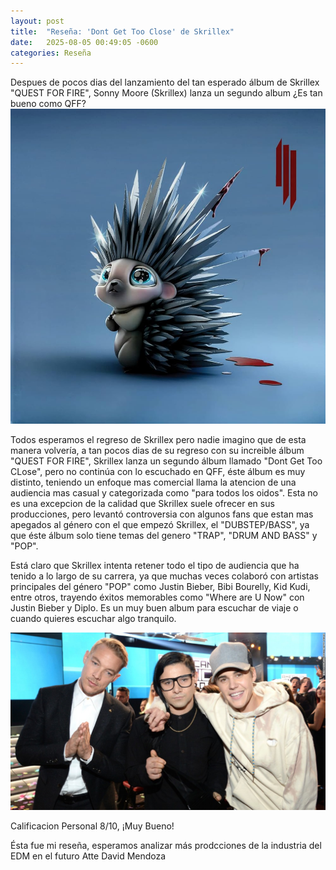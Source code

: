 ```yaml
---
layout: post
title:  "Reseña: 'Dont Get Too Close' de Skrillex"
date:   2025-08-05 00:49:05 -0600
categories: Reseña
---
```

Despues de pocos dias del lanzamiento del tan esperado álbum de Skrillex "QUEST FOR FIRE", Sonny Moore (Skrillex) lanza un segundo album ¿Es tan bueno como QFF? 
![Portada del álbum DGTC](/assets/images/DGTC-Portada.jpg)

Todos esperamos el regreso de Skrillex pero nadie imagino que de esta manera volvería, a tan pocos dias de su regreso con su increible álbum "QUEST FOR FIRE", Skrillex lanza un segundo álbum llamado "Dont Get Too CLose", pero no continúa con lo escuchado en QFF, éste álbum es muy distinto, teniendo un enfoque mas comercial llama la atencion de una audiencia mas casual y categorizada como "para todos los oidos". Esta no es una excepcion de la calidad que Skrillex suele ofrecer en sus producciones, pero levantó controversia con algunos fans que estan mas apegados al género con el que empezó Skrillex, el "DUBSTEP/BASS", ya que éste álbum solo tiene temas del genero "TRAP", "DRUM AND BASS" y "POP". 

Está claro que Skrillex intenta retener todo el tipo de audiencia que ha tenido a lo largo de su carrera, ya que muchas veces colaboró con artistas principales del género "POP" como Justin Bieber, Bibi Bourelly, Kid Kudi, entre otros, trayendo éxitos memorables como "Where are U Now" con Justin Bieber y Diplo. Es un muy buen album para escuchar de viaje o cuando quieres escuchar algo tranquilo. 

![Skrillex](/assets/images/JackU.jpg)

Calificacion Personal 8/10, ¡Muy Bueno!

Ésta fue mi reseña, esperamos analizar más prodcciones de la industria del EDM en el futuro
Atte David Mendoza